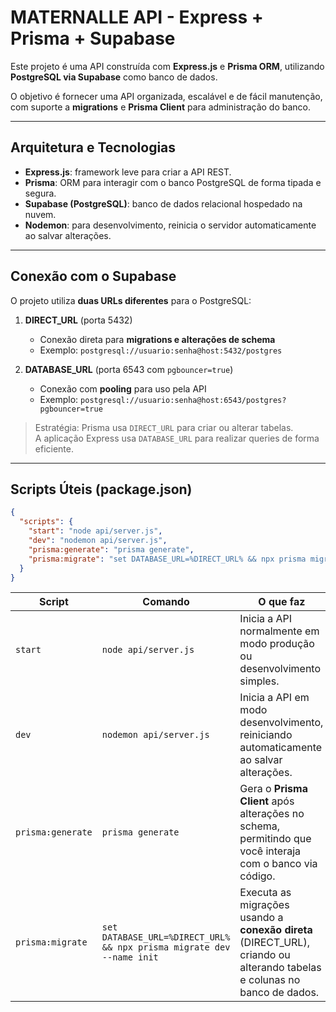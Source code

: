 # MATERNALLE API - Express + Prisma + Supabase

Este projeto é uma API construída com **Express.js** e **Prisma ORM**, utilizando **PostgreSQL via Supabase** como banco de dados.  

O objetivo é fornecer uma API organizada, escalável e de fácil manutenção, com suporte a **migrations** e **Prisma Client** para administração do banco.


---

## Arquitetura e Tecnologias

- **Express.js**: framework leve para criar a API REST.  
- **Prisma**: ORM para interagir com o banco PostgreSQL de forma tipada e segura.  
- **Supabase (PostgreSQL)**: banco de dados relacional hospedado na nuvem.  
- **Nodemon**: para desenvolvimento, reinicia o servidor automaticamente ao salvar alterações.  

---

## Conexão com o Supabase

O projeto utiliza **duas URLs diferentes** para o PostgreSQL:

1. **DIRECT_URL** (porta 5432)  
   - Conexão direta para **migrations e alterações de schema**  
   - Exemplo: `postgresql://usuario:senha@host:5432/postgres`  

2. **DATABASE_URL** (porta 6543 com `pgbouncer=true`)  
   - Conexão com **pooling** para uso pela API  
   - Exemplo: `postgresql://usuario:senha@host:6543/postgres?pgbouncer=true`  

> Estratégia: Prisma usa `DIRECT_URL` para criar ou alterar tabelas.  
> A aplicação Express usa `DATABASE_URL` para realizar queries de forma eficiente.

---

## Scripts Úteis (package.json)

```json
{
  "scripts": {
    "start": "node api/server.js", 
    "dev": "nodemon api/server.js", 
    "prisma:generate": "prisma generate",
    "prisma:migrate": "set DATABASE_URL=%DIRECT_URL% && npx prisma migrate dev --name init",
  }
}
```
| Script            | Comando                                                       | O que faz                                                                                                                |
| ----------------- | ------------------------------------------------------------- | ------------------------------------------------------------------------------------------------------------------------ |
| `start`           | `node api/server.js`                                          | Inicia a API normalmente em modo produção ou desenvolvimento simples.                                                    |
| `dev`             | `nodemon api/server.js`                                       | Inicia a API em modo desenvolvimento, reiniciando automaticamente ao salvar alterações.                                  |
| `prisma:generate` | `prisma generate`                                             | Gera o **Prisma Client** após alterações no schema, permitindo que você interaja com o banco via código.                 |
| `prisma:migrate`  | `set DATABASE_URL=%DIRECT_URL% && npx prisma migrate dev --name init` | Executa as migrações usando a **conexão direta** (DIRECT_URL), criando ou alterando tabelas e colunas no banco de dados. |
